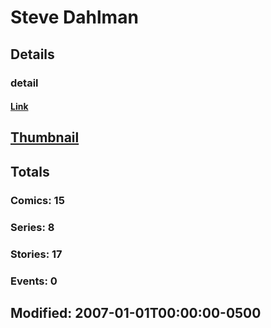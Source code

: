 # Steve  Dahlman 
## Details
### detail
#### [Link](http://marvel.com/comics/creators/1305/steve_dahlman?utm_campaign=apiRef&utm_source=225578a89fc76f3d20fbffda5d17a88d)
## [Thumbnail](http://i.annihil.us/u/prod/marvel/i/mg/b/40/image_not_available.jpg)
## Totals
### Comics: 15
### Series: 8
### Stories: 17
### Events: 0
## Modified: 2007-01-01T00:00:00-0500